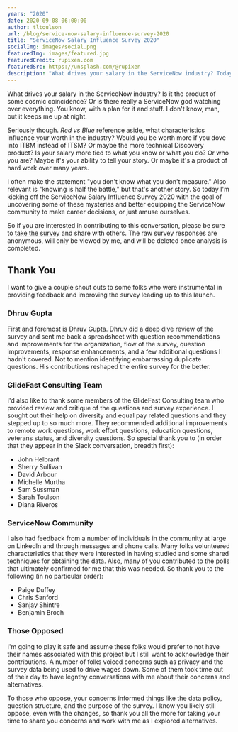 ```yaml
---
years: "2020"
date: 2020-09-08 06:00:00
author: tltoulson
url: /blog/service-now-salary-influence-survey-2020
title: "ServiceNow Salary Influence Survey 2020"
socialImg: images/social.png
featuredImg: images/featured.jpg
featuredCredit: rupixen.com
featuredSrc: https://unsplash.com/@rupixen
description: "What drives your salary in the ServiceNow industry? Today I'm kicking off the ServiceNow Salary Influence Survey 2020 to help answer that question and more. If you are interested in participating, be sure to take the survey and share. The more we collect, the more we'll know."
---
```


What drives your salary in the ServiceNow industry? Is it the product of some cosmic coincidence?  Or is there really a ServiceNow god watching over everything. You know, with a plan for it and stuff. I don't know, man, but it keeps me up at night.

Seriously though. *Red vs Blue* reference aside, what characteristics influence your worth in the industry? Would you be worth more if you dove into ITBM instead of ITSM? Or maybe the more technical Discovery product? Is your salary more tied to what you know or what you do? Or who you are? Maybe it's your ability to tell your story. Or maybe it's a product of hard work over many years.

I often make the statement "you don't know what you don't measure." Also relevant is "knowing is half the battle," but that's another story. So today I'm kicking off the ServiceNow Salary Influence Survey 2020 with the goal of uncovering some of these mysteries and better equipping the ServiceNow community to make career decisions, or just amuse ourselves.

So if you are interested in contributing to this conversation, please be sure to [take the survey][1] and share with others. The raw survey responses are anonymous, will only be viewed by me, and will be deleted once analysis is completed.

## Thank You

I want to give a couple shout outs to some folks who were instrumental in providing feedback and improving the survey leading up to this launch.

### Dhruv Gupta

First and foremost is Dhruv Gupta. Dhruv did a deep dive review of the survey and sent me back a spreadsheet with question recommendations and improvements for the organization, flow of the survey, question improvements, response enhancements, and a few additional questions I hadn't covered. Not to mention identifying embarrassing duplicate questions. His contributions reshaped the entire survey for the better.

### GlideFast Consulting Team

I'd also like to thank some members of the GlideFast Consulting team who provided review and critique of the questions and survey experience. I sought out their help on diversity and equal pay related questions and they stepped up to so much more. They recommended additional improvements to remote work questions, work effort questions, education questions, veterans status, and diversity questions. So special thank you to (in order that they appear in the Slack conversation, breadth first):

- John Helbrant
- Sherry Sullivan
- David Arbour
- Michelle Murtha
- Sam Sussman
- Sarah Toulson
- Diana Riveros

### ServiceNow Community

I also had feedback from a number of individuals in the community at large on LinkedIn and through messages and phone calls. Many folks volunteered characteristics that they were interested in having studied and some shared techniques for obtaining the data. Also, many of you contributed to the polls that ultimately confirmed for me that this was needed. So thank you to the following (in no particular order):

- Paige Duffey
- Chris Sanford
- Sanjay Shintre
- Benjamin Broch

### Those Opposed

I'm going to play it safe and assume these folks would prefer to not have their names associated with this project but I still want to acknowledge their contributions. A number of folks voiced concerns such as privacy and the survey data being used to drive wages down. Some of them took time out of their day to have legnthy conversations with me about their concerns and alternatives. 

To those who oppose, your concerns informed things like the data policy, question structure, and the purpose of the survey. I know you likely still oppose, even with the changes, so thank you all the more for taking your time to share you concerns and work with me as I explored alternatives.

[1]: https://surveys.codecreative.io/index.php/565345?lang=en